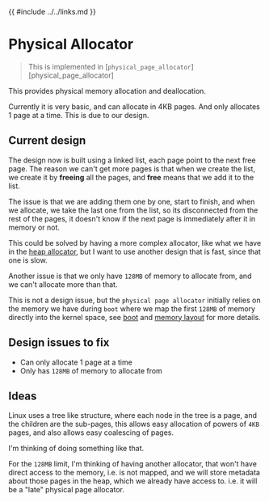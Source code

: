 {{ #include ../../links.md }}

# Physical Allocator

> This is implemented in [`physical_page_allocator`][physical_page_allocator]

This provides physical memory allocation and deallocation.

Currently it is very basic, and can allocate in 4KB pages. And only allocates 1 page at a time.
This is due to our design.

## Current design
The design now is built using a linked list, each page point to the next free page. The reason we can't
get more pages is that when we create the list, we create it by **freeing** all the pages,
and **free** means that we add it to the list.

The issue is that we are adding them one by one, start to finish, and when we allocate, we take the last
one from the list, so its disconnected from the rest of the pages, it doesn't know if the next page is immediately
after it in memory or not.

This could be solved by having a more complex allocator, like what we have in the [heap allocator], but I want to
use another design that is fast, since that one is slow.

Another issue is that we only have `128MB` of memory to allocate from, and we can't allocate more than that.

This is not a design issue, but the `physical page allocator` initially relies on the memory we have during `boot`
where we map the first `128MB` of memory directly into the kernel space, see [boot] and [memory layout] for more details.

## Design issues to fix
- Can only allocate 1 page at a time
- Only has `128MB` of memory to allocate from


## Ideas
Linux uses a tree like structure, where each node in the tree is a page, and the children are the sub-pages, this allows easy allocation of powers of `4KB` pages, and also allows easy coalescing of pages.

I'm thinking of doing something like that.

For the `128MB` limit, I'm thinking of having another allocator, that won't have direct access to the memory, i.e. is not mapped, and we will store metadata about those pages in the heap, which we already have access to. i.e. it will be a "late" physical page allocator.

[heap allocator]: ../../extra/heap_allocator.md
[boot]: ../boot.md
[memory layout]: ./memory_layout.md